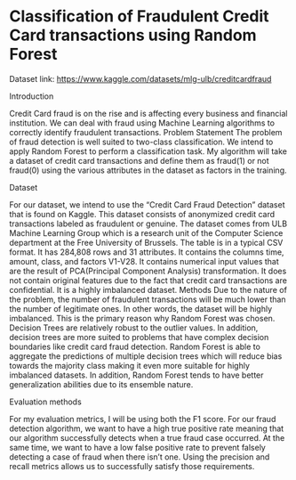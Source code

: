 # Classification of Fraudulent Credit Card transactions using Random Forest

Dataset link: https://www.kaggle.com/datasets/mlg-ulb/creditcardfraud

Introduction

Credit Card fraud is on the rise and is affecting every business and financial institution. We can deal with fraud using Machine Learning algorithms to correctly identify fraudulent transactions. 
Problem Statement
The problem of fraud detection is well suited to two-class classification. We intend to apply Random Forest to perform a classification task. My algorithm will take a dataset of credit card transactions and define them as fraud(1) or not fraud(0) using the various attributes in the dataset as factors in the training.

Dataset

For our dataset, we intend to use the “Credit Card Fraud Detection” dataset that is found on Kaggle. This dataset consists of anonymized credit card transactions labeled as fraudulent or genuine. The dataset comes from ULB Machine Learning Group which is a research unit of the Computer Science department at the Free University of Brussels. 
The table is in a typical CSV format. It has 284,808 rows and 31 attributes. It contains the columns time, amount, class, and factors V1-V28. It contains numerical input values that are the result of PCA(Principal Component Analysis) transformation. It does not contain original features due to the fact that credit card transactions are confidential. It is a highly imbalanced dataset. 
Methods
Due to the nature of the problem, the number of fraudulent transactions will be much lower than the number of legitimate ones. In other words, the dataset will be highly imbalanced. This is the primary reason why Random Forest was chosen.
Decision Trees are relatively robust to the outlier values. In addition, decision trees are more suited to problems that have complex decision boundaries like credit card fraud detection. 
Random Forest is able to aggregate the predictions of multiple decision trees which will reduce bias towards the majority class making it even more suitable for highly imbalanced datasets. In addition, Random Forest tends to have better generalization abilities due to its ensemble nature. 

Evaluation methods

For my evaluation metrics, I will be using both the F1 score. For our fraud detection algorithm, we want to have a high true positive rate meaning that our algorithm successfully detects when a true fraud case occurred. At the same time, we want to have a low false positive rate to prevent falsely detecting a case of fraud when there isn’t one. Using the precision and recall metrics allows us to successfully satisfy those requirements.
